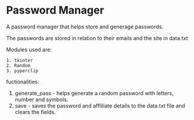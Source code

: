 # Password Manager

A password manager that helps store and generage passwords.

The passwords are stored in relation to their emails and the site in data.txt

Modules used are: 

    1. tkinter
    2. Random
    3. pyperclip

fuctionalities: 

1. generate_pass - helps generate a random password with letters, number and symbols.
2. save - saves the password and affliliate details to the data.txt file and clears the fields.